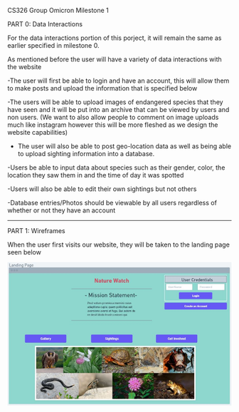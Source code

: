 CS326 Group Omicron Milestone 1

PART 0: Data Interactions

For the data interactions portion of this porject, it will remain the same as earlier specified in milestone 0.

As mentioned before the user will have a variety of data interactions with the website

-The user will first be able to login and have an account, this will allow them to make posts and upload the information that is specified below

-The users will be able to upload images of endangered species that they have seen and it will be put into an archive that can be viewed by users and non users. (We want to also allow people to comment on image uploads much like instagram however this will be more fleshed as we design the website capabilities)

- The user will also be able to post geo-location data as well as being able to upload sighting information into a database.

-Users be able to input data about species such as their gender, color, the location they saw them in and the time of day it was spotted

-Users will also be able to edit their own sightings but not others

-Database entries/Photos should be viewable by all users regardless of whether or not they have an account
__________________________________________________________________________________________________________

PART 1: Wireframes

When the user first visits our website, they will be taken to the landing page seen below

![Nature Watch Landing Page](LandingPage.JPG)
